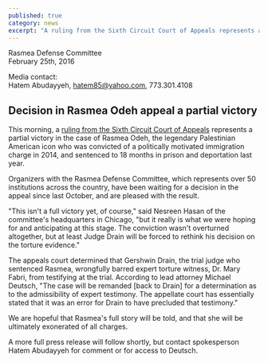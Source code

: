 ```yaml
---
published: true
category: news
excerpt: "A ruling from the Sixth Circuit Court of Appeals represents a partial victory in the case of Rasmea Odeh, the legendary Palestinian American icon who was convicted of a politically motivated immigration charge in 2014, and sentenced to 18 months in prison and deportation last year."
---
```




Rasmea Defense Committee
<br>February 25th, 2016

Media contact: 
<br>Hatem Abudayyeh, hatem85@yahoo.com, 773.301.4108


## Decision in Rasmea Odeh appeal a partial victory

This morning, a [ruling from the Sixth Circuit Court of Appeals](http://www.stopfbi.net/sites/default/files/appeal%20opinion.pdf) represents a partial victory in the case of Rasmea Odeh, the legendary Palestinian American icon who was convicted of a politically motivated immigration charge in 2014, and sentenced to 18 months in prison and deportation last year.

Organizers with the Rasmea Defense Committee, which represents over 50 institutions across the country, have been waiting for a decision in the appeal since last October, and are pleased with the result.

"This isn't a full victory yet, of course," said Nesreen Hasan of the committee's headquarters in Chicago, "but it really is what we were hoping for and anticipating at this stage. The conviction wasn't overturned altogether, but at least Judge Drain will be forced to rethink his decision on the torture evidence."  

The appeals court determined that Gershwin Drain, the trial judge who sentenced Rasmea, wrongfully barred expert torture witness, Dr. Mary Fabri, from testifying at the trial. According to lead attorney Michael Deutsch, "The case will be remanded [back to Drain] for a determination as to the admissibility of expert testimony. The appellate court has essentially stated that it was an error for Drain to have precluded that testimony."

We are hopeful that Rasmea's full story will be told, and that she will be ultimately exonerated of all charges.

A more full press release will follow shortly, but contact spokesperson Hatem Abudayyeh for comment or for access to Deutsch.
